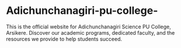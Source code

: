 # Adichunchanagiri-pu-college-
This is the official website for Adichunchanagiri Science PU College, Arsikere. Discover our academic programs, dedicated faculty, and the resources we provide to help students succeed.
